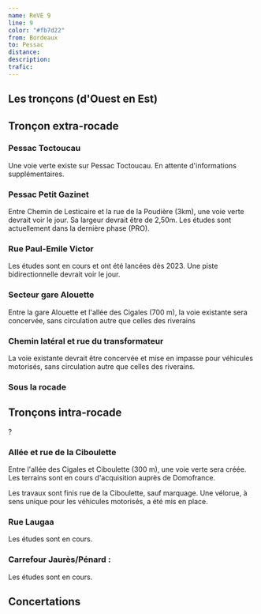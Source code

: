 ```yaml
---
name: ReVE 9
line: 9
color: "#fb7d22"
from: Bordeaux
to: Pessac
distance: 
description: 
trafic: 
---
```


## Les tronçons (d'Ouest en Est)
## Tronçon extra-rocade

### Pessac Toctoucau 
Une voie verte existe sur Pessac Toctoucau.
En attente d'informations supplémentaires.

### Pessac Petit Gazinet
Entre Chemin de Lesticaire et la rue de la Poudière (3km), une voie verte devrait voir le jour. 
Sa largeur devrait être de 2,50m.
Les études sont actuellement dans la dernière phase (PRO).

### Rue Paul-Emile Victor
Les études sont en cours et ont été lancées dès 2023.
Une piste bidirectionnelle devrait voir le jour.

### Secteur gare Alouette
Entre la gare Alouette et l'allée des Cigales (700 m), la voie existante sera concervée, sans circulation autre que celles des riverains

### Chemin latéral et rue du transformateur
La voie existante devrait être concervée et mise en impasse pour véhicules motorisés, sans circulation autre que celles des riverains.

### Sous la rocade


## Tronçons intra-rocade
?

### Allée et rue de la Ciboulette

Entre l'allée des Cigales et Ciboulette (300 m), une voie verte sera créée.
Les terrains sont en cours d'acquisition auprès de Domofrance.

Les travaux sont finis rue de la Ciboulette, sauf marquage.
Une vélorue, à sens unique pour les véhicules motorisés, a été mis en place.

### Rue Laugaa
Les études sont en cours.

### Carrefour Jaurès/Pénard : 
Les études sont en cours.


## Concertations
